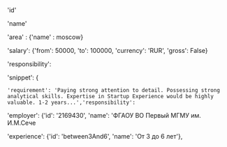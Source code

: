 
'id'

'name'

'area' : {'name' : moscow}

'salary': {'from': 50000, 'to': 100000, 'currency': 'RUR', 'gross': False}

'responsibility': 

'snippet': {

    'requirement': 'Paying strong attention to detail. Possessing strong analytical skills. Expertise in Startup Experience would be highly valuable. 1-2 years...','responsibility':


'employer': {'id': '2169430',
    'name': 'ФГАОУ ВО Первый МГМУ им. И.М.Сече


'experience': {'id': 'between3And6', 'name': 'От 3 до 6 лет'},
